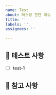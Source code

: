 ```yaml
---
name: Test
about: 테스팅 관련 이슈
title: ''
labels: ''
assignees: ''

---
```


## 🤖 테스트 사항

<!-- 어떤 테스트를 진행하는지 알려주세요. -->

- [ ] test-1

## 📖 참고 사항

<!-- 레퍼런스, 스크린샷 등을 넣어 주세요. -->
